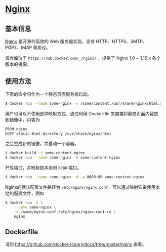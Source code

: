 # [Nginx](https://hub.docker.com/_/nginx/)

## 基本信息

[Nginx](https://en.wikipedia.org/wiki/Nginx) 是开源的高效的 Web 服务器实现，支持 HTTP、HTTPS、SMTP、POP3、IMAP 等协议。

该仓库位于 `https://hub.docker.com/_/nginx/` ，提供了 Nginx 1.0 ~ 1.19.x 各个版本的镜像。

## 使用方法

下面的命令将作为一个静态页面服务器启动。

```bash
$ docker run --name some-nginx -v /some/content:/usr/share/nginx/html:ro -d nginx
```

用户也可以不使用这种映射方式，通过利用 Dockerfile 来直接将静态页面内容放到镜像中，内容为

```bash
FROM nginx
COPY static-html-directory /usr/share/nginx/html
```

之后生成新的镜像，并启动一个容器。

```bash
$ docker build -t some-content-nginx .
$ docker run --name some-nginx -d some-content-nginx
```

开放端口，并映射到本地的 `8080` 端口。

```bash
$ docker run --name some-nginx -d -p 8080:80 some-content-nginx
```

Nginx的默认配置文件路径为 `/etc/nginx/nginx.conf`，可以通过映射它来使用本地的配置文件，例如

```bash
$ docker run -d \
    --name some-nginx \
    -v /some/nginx.conf:/etc/nginx/nginx.conf:ro \
    nginx
```

## Dockerfile

请到 https://github.com/docker-library/docs/tree/master/nginx 查看。

